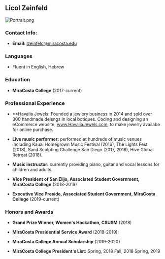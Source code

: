 ## Licol Zeinfeld

![Portrait.png](src)

### Contact Info: 

- **Email:** lzeinfeld@miracosta.edu

### Languages

- Fluent in English, Hebrew

### Education

- **MiraCosta College** (2017-current)

### Professional Experience

- **Havaiia Jewels:
Founded a jewlery business in 2014 and sold over 300 handmade deisngs in local botiques. Coding and designing an eCommerce website, www.HavaiiaJewels.com, to make jewelry availabe for online purchase.

- **Live music performer:** performed at hundreds of music venues including Kauai Homegrown Music Festival (2016), The Lights Fest (2018), Sand Sculpting Challenge San Diego (2017, 2018), Hive Global Retreat (2018).

- **Music instructor:** currently providing piano, guitar and vocal lessons for children and adults.

- **Vice President of San Elijo, Associated Student Government, MiraCosta College** (2018-2019)

- **Executive Vice Preside, Associated Student Government, MiraCosta College** (2019-current)


### Honors and Awards

- **Grand Prize Winner, Women's Hackathon, CSUSM** (2018)
 
- **MiraCosta Presidential Service Award** (2018-2019): 

- **MiraCosta College Annual Scholarship** (2019-2020)

-  **MiraCosta College President's List:**
Spring, 2018
Fall, 2018
Spring, 2019



